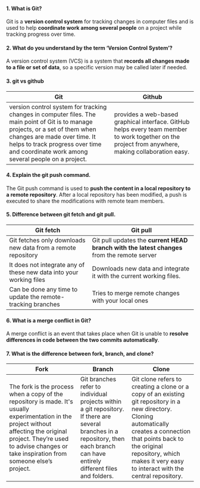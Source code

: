  #### 1. What is Git?
Git is a **version control system** for tracking changes in computer files and is used to help **coordinate work among several people** on a project while tracking progress over time.

#### 2. What do you understand by the term ‘Version Control System’?
A version control system (VCS) is a system that **records all changes made to a file or set of data**, so a specific version may be called later if needed.

#### 3. git vs github
| Git  | Github |
| ------------- | ------------- |
| version control system for tracking changes in computer files. The main point of Git is to manage projects, or a set of them when changes are made over time. It helps to track progress over time and coordinate work among several people on a project.  |  provides a web-based graphical interface. GitHub helps every team member to work together on the project from anywhere, making collaboration easy.  |


#### 4. Explain the git push command.
The Git push command is used to **push the content in a local repository to a remote repository**. After a local repository has been modified, a push is executed to share the modifications with remote team members.

#### 5. Difference between git fetch and git pull.
| Git fetch | Git pull |
| ------------- | ------------- |
| Git fetches only downloads new data from a remote repository | Git pull updates the **current HEAD branch with the latest changes** from the remote server |
| It does not integrate any of these new data into your working files | Downloads new data and integrate it with the current working files. |
| Can be done any time to update the remote-tracking branches | Tries to merge remote changes with your local ones |

#### 6. What is a merge conflict in Git?
A merge conflict is an event that takes place when Git is unable to **resolve differences in code between the two commits automatically**. 

#### 7. What is the difference between fork, branch, and clone?
| Fork | Branch | Clone |
| ------------- | ------------- |------------- |
| The fork is the process when a copy of the repository is made. It's usually experimentation in the project without affecting the original project. They’re used to advise changes or take inspiration from someone else’s project. | Git branches refer to individual projects within a git repository. If there are several branches in a repository, then each branch can have entirely different files and folders. | Git clone refers to creating a clone or a copy of an existing git repository in a new directory. Cloning automatically creates a connection that points back to the original repository, which makes it very easy to interact with the central repository. |

